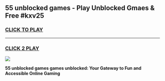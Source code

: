 
## 55 unblocked games - Play Unblocked Gmaes & Free #kxv25
<h3>
<a href="https://premium.freeplayer.one?title=55_unblocked_games&ref=01M">CLICK TO PLAY</a></h3>
<hr>

<h3>
<a href="https://premium.freeplayer.one?title=55_unblocked_games&ref=01M">CLICK 2 PLAY</a>
  
</h3>

<a href="https://premium.freeplayer.one?title=55_unblocked_games&ref=01M"><img src="https://clearcache.store/games.png"></a>


**55 unblocked games games unblocked: Your Gateway to Fun and Accessible Online Gaming**
